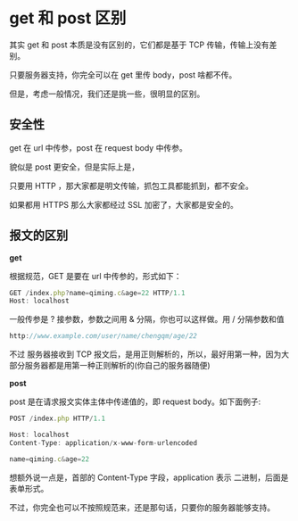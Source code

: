 # get 和 post 区别

其实 get 和 post 本质是没有区别的，它们都是基于 TCP 传输，传输上没有差别。   

只要服务器支持，你完全可以在 get 里传 body，post 啥都不传。    

但是，考虑一般情况，我们还是挑一些，很明显的区别。    

## 安全性

get 在 url 中传参，post 在 request body 中传参。    

貌似是 post 更安全，但是实际上是，    

只要用 HTTP ，那大家都是明文传输，抓包工具都能抓到，都不安全。    

如果都用 HTTPS 那么大家都经过 SSL 加密了，大家都是安全的。    

## 报文的区别

**get**     

根据规范，GET 是要在 url 中传参的，形式如下：    

```js
GET /index.php?name=qiming.c&age=22 HTTP/1.1
Host: localhost
```    

一般传参是 ? 接参数，参数之间用 & 分隔，你也可以这样做。用 / 分隔参数和值    

```js
http://www.example.com/user/name/chengqm/age/22
```    
不过 服务器接收到 TCP 报文后，是用正则解析的，所以，最好用第一种，因为大部分服务器都是用第一种正则解析的(你自己的服务器随便)    

**post**   

post 是在请求报文实体主体中传递值的，即 request body。如下面例子:    

```js
POST /index.php HTTP/1.1

Host: localhost
Content-Type: application/x-www-form-urlencoded

name=qiming.c&age=22
```    

想额外说一点是，首部的 Content-Type 字段，application 表示 二进制，后面是表单形式。     

不过，你完全也可以不按照规范来，还是那句话，只要你的服务器能够支持。    



